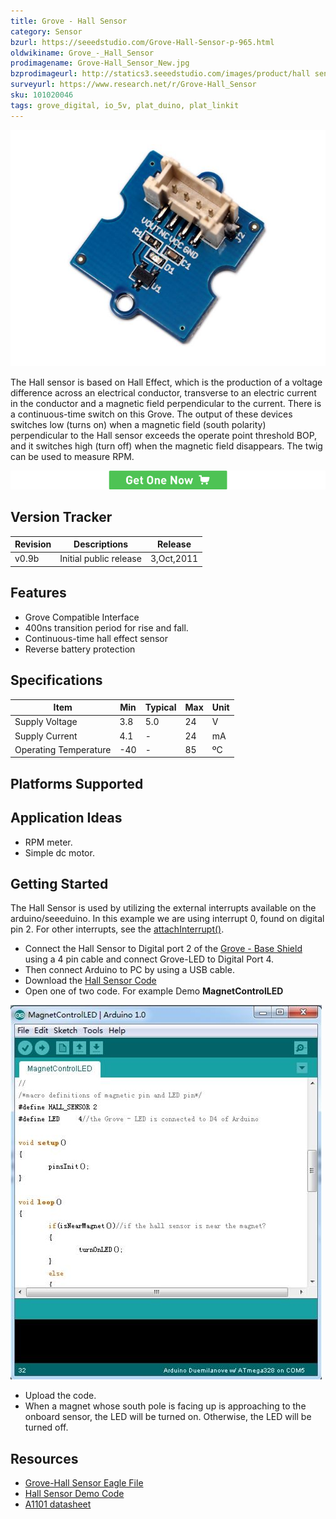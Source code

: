 ```yaml
---
title: Grove - Hall Sensor
category: Sensor
bzurl: https://seeedstudio.com/Grove-Hall-Sensor-p-965.html
oldwikiname: Grove_-_Hall_Sensor
prodimagename: Grove-Hall_Sensor_New.jpg
bzprodimageurl: http://statics3.seeedstudio.com/images/product/hall sensor.jpg
surveyurl: https://www.research.net/r/Grove-Hall_Sensor
sku: 101020046
tags: grove_digital, io_5v, plat_duino, plat_linkit
---
```


![](https://raw.githubusercontent.com/SeeedDocument/Grove-Hall_Sensor/master/img/Grove-Hall_Sensor_New.jpg)

The Hall sensor is based on Hall Effect, which is the production of a voltage difference across an electrical conductor, transverse to an electric current in the conductor and a magnetic field perpendicular to the current. There is a continuous-time switch on this Grove. The output of these devices switches low (turns on) when a magnetic field (south polarity) perpendicular to the Hall sensor exceeds the operate point threshold BOP, and it switches high (turn off) when the magnetic field disappears. The twig can be used to measure RPM.

[![](https://raw.githubusercontent.com/SeeedDocument/common/master/Get_One_Now_Banner.png)](http://www.seeedstudio.com/depot/grove-hall-sensor-p-965.html)


Version Tracker
---------------

| Revision | Descriptions           | Release    |
|----------|------------------------|------------|
| v0.9b    | Initial public release | 3,Oct,2011 |


Features
--------

-   Grove Compatible Interface
-   400ns transition period for rise and fall.
-   Continuous-time hall effect sensor
-   Reverse battery protection

Specifications
-------------

| Item                  | Min | Typical | Max | Unit |
|-----------------------|-----|---------|-----|------|
| Supply Voltage        | 3.8 | 5.0     | 24  | V    |
| Supply Current        | 4.1 | -       | 24  | mA   |
| Operating Temperature | -40 | -       | 85  | ºC   |

Platforms Supported
-------------------

Application Ideas
-----------------

-   RPM meter.
-   Simple dc motor.

Getting Started
---------------

The Hall Sensor is used by utilizing the external interrupts available on the arduino/seeeduino. In this example we are using interrupt 0, found on digital pin 2. For other interrupts, see the [attachInterrupt()](http://www.arduino.cc/en/Reference/AttachInterrupt).

-   Connect the Hall Sensor to Digital port 2 of the [Grove - Base Shield](/Base_Shield_V2) using a 4 pin cable and connect Grove-LED to Digital Port 4.
-   Then connect Arduino to PC by using a USB cable.
-   Download the [Hall Sensor Code](https://raw.githubusercontent.com/SeeedDocument/Grove-Hall_Sensor/master/res/Grove-Hall_Sensor_Demo_Code.zip)
-   Open one of two code. For example Demo **MagnetControlLED**

![](https://raw.githubusercontent.com/SeeedDocument/Grove-Hall_Sensor/master/img/Hall_Sensor_Demo_Code.jpg)

-   Upload the code.
-   When a magnet whose south pole is facing up is approaching to the onboard sensor, the LED will be turned on. Otherwise, the LED will be turned off.

Resources
---------

-   [Grove-Hall Sensor Eagle File](https://raw.githubusercontent.com/SeeedDocument/Grove-Hall_Sensor/master/res/Twig_Hall_Sensor_v0.9b.zip)
-   [Hall Sensor Demo Code](https://raw.githubusercontent.com/SeeedDocument/Grove-Hall_Sensor/master/res/Grove-Hall_Sensor_Demo_Code.zip)
-   [A1101 datasheet](http://www.allegromicro.com/en/Products/Part_Numbers/1101/1101.pdf)


<!-- This Markdown file was created from http://www.seeedstudio.com/wiki/Grove_-_Hall_Sensor -->
